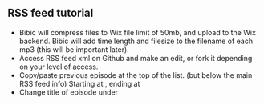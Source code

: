 ## RSS feed tutorial 

- Bibic will compress files to Wix file limit of 50mb, and upload to the Wix backend. Bibic will add time length and filesize to the filename of each mp3 (this will be important later).
- Access RSS feed xml on Github and make an edit, or fork it depending on your level of access.
- Copy/paste previous episode at the top of the <item> list. (but below the main RSS feed info) Starting at <item>, ending at </item> 
- Change title of episode under <title>
- Change publish date under <pubDate>. This is the date the episode was recorded on X (typically 1 week after the previous episode). Format is Day of week (Mon/Tue/Wed/Thu etc), day of month (05/15/25 etc), month (Jan/Feb/Mar/Apr etc), year (2024/2025) and time (can be kept to 21:00:00 GMT regardless of actual timings)
- Replace mp3 url with latest episode from Wix backend in both url sections <enclosure url= and <guid isPermaLink="true">
- type="audio/mpeg" can be left as is
- Episode length (long number) enter the size of the mp3 in bytes (can be found by looking at the files properties on your computer, and will be at end of the filename on wix too)
- <itunes:duration> enter the length of the episode in hours, minutes and seconds. Round the second up or down depending on the decimal point in audacity.  If under an hour just write in minutes and seconds. No need to put 00 for hour. This should also be inluded on the filename.
- <author> can be left as is
- <category> can be left as is
- <description>: write in description after <![CDATA[<p>. Try to split it over 2 paragraphs (<p> </p>) as it looks  easier to digest on the phone apps.
- Twitter/X Link: add X link to space recording. Paste it both times, as this is hyperlink coding (once for the link and once for the text that is shown).
- Community links can be left as is
- Links and resources: each link needs a title above it. Links are currently displayed as the exact links they are for transparency. Be sure to put the link in as the hyperlink as well as the text. eg: <a href="https://www.youtube.com/@XXIMpod">https://www.youtube.com/@XXIMpod</a>
- Special thanks can be left as is
